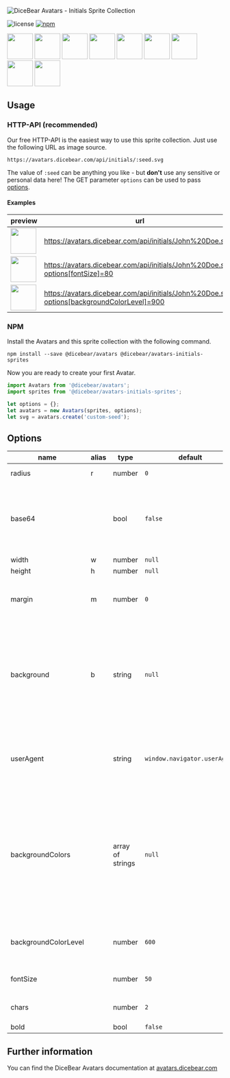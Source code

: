 ![DiceBear Avatars - Initials Sprite Collection](https://raw.githubusercontent.com/DiceBear/avatars/master/packages/avatars-initials-sprites/banner.svg?sanitize=true)

![license](https://img.shields.io/npm/l/@dicebear/avatars-initials-sprites.svg?style=flat-square)
[![npm](https://img.shields.io/npm/v/@dicebear/avatars-initials-sprites.svg?style=flat-square)](https://www.npmjs.com/package/@dicebear/avatars-initials-sprites)

<p>
    <img src="https://avatars.dicebear.com/api/initials/John%20Doe.svg" width="60" />
    <img src="https://avatars.dicebear.com/api/initials/Irene%20West.svg" width="60" />
    <img src="https://avatars.dicebear.com/api/initials/Joshua%20Nelson.svg" width="60" />
    <img src="https://avatars.dicebear.com/api/initials/Terrence%20Gomez.svg" width="60" />
    <img src="https://avatars.dicebear.com/api/initials/Charlie%20Sanders.svg" width="60" />
    <img src="https://avatars.dicebear.com/api/initials/Eli%20Chambers.svg" width="60" />
    <img src="https://avatars.dicebear.com/api/initials/Carla%20Chavez.svg" width="60" />
    <img src="https://avatars.dicebear.com/api/initials/Clarence%20Lawson.svg" width="60" />
    <img src="https://avatars.dicebear.com/api/initials/Vivan%20Wade.svg" width="60" />
</p>

## Usage

### HTTP-API (recommended)

Our free HTTP-API is the easiest way to use this sprite collection. Just use the following URL as image source.

    https://avatars.dicebear.com/api/initials/:seed.svg

The value of `:seed` can be anything you like - but **don't** use any sensitive or personal data here! The GET parameter
`options` can be used to pass [options](#options).

#### Examples

| preview                                                                                                            | url                                                                                       |
| ------------------------------------------------------------------------------------------------------------------ | ----------------------------------------------------------------------------------------- |
| <img src="https://avatars.dicebear.com/api/initials/John%20Doe.svg" width="60" />                                   | https://avatars.dicebear.com/api/initials/John%20Doe.svg                                   |
| <img src="https://avatars.dicebear.com/api/initials/John%20Doe.svg?options[fontSize]=80" width="60" />              | https://avatars.dicebear.com/api/initials/John%20Doe.svg?options[fontSize]=80              |
| <img src="https://avatars.dicebear.com/api/initials/John%20Doe.svg?options[backgroundColorLevel]=900" width="60" /> | https://avatars.dicebear.com/api/initials/John%20Doe.svg?options[backgroundColorLevel]=900 |

### NPM

Install the Avatars and this sprite collection with the following command.

    npm install --save @dicebear/avatars @dicebear/avatars-initials-sprites

Now you are ready to create your first Avatar.

```js
import Avatars from '@dicebear/avatars';
import sprites from '@dicebear/avatars-initials-sprites';

let options = {};
let avatars = new Avatars(sprites, options);
let svg = avatars.create('custom-seed');
```

## Options

| name                 | alias | type             | default                      | description                                                                                                                                                                                                  |
| -------------------- | ----- | ---------------- | ---------------------------- | ------------------------------------------------------------------------------------------------------------------------------------------------------------------------------------------------------------ |
| radius               | r     | number           | `0`                          | Avatar border radius                                                                                                                                                                                         |
| base64               |       | bool             | `false`                      | Return avatar as base64 data uri instead of XML <br> **Not supported by the HTTP API**                                                                                                                       |
| width                | w     | number           | `null`                       | Fixed width                                                                                                                                                                                                  |
| height               | h     | number           | `null`                       | Fixed height                                                                                                                                                                                                 |
| margin               | m     | number           | `0`                          | Avatar margin in percent<br> **HTTP-API limitation** Max value `25`                                                                                                                                          |
| background           | b     | string           | `null`                       | Any valid color identifier<br> **HTTP-API limitation** Only hex _(3-digit, 6-digit and 8-digit)_ values are allowed. Use url encoded hash: `%23`.                                                            |
| userAgent            |       | string           | `window.navigator.userAgent` | User-Agent for legacy browser fallback<br> **Automatically detected by the HTTP API**                                                                                                                        |
| backgroundColors     |       | array of strings | `null`                       | Possible values: `amber`, `blue`, `blueGrey`, `brown`, `cyan`, `deepOrange`, `deepPurple`, `green`, `grey`, `indigo`, `lightBlue`, `lightGreen`, `lime`, `orange`, `pink`, `purple`, `red`, `teal`, `yellow` |
| backgroundColorLevel |       | number           | `600`                        | Possible values: `50`, `100`, `200`, `300`, `400`, `500`, `600`, `700`, `800`, `900`                                                                                                                         |
| fontSize             |       | number           | `50`                         | Number between 1 and 100                                                                                                                                                                                     |
| chars                |       | number           | `2`                          | Number between 0 and 2                                                                                                                                                                                       |
| bold                 |       | bool             | `false`                      |                                                                                                                                                                                                              |

## Further information

You can find the DiceBear Avatars documentation at [avatars.dicebear.com](https://avatars.dicebear.com)
